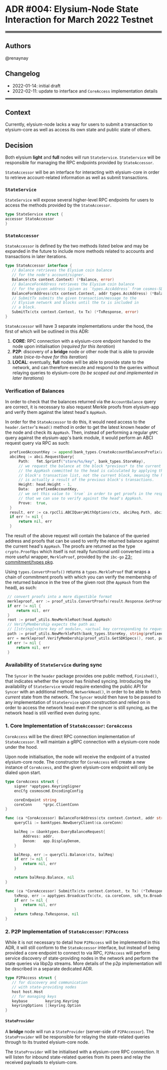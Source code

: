 # ADR #004: Elysium-Node State Interaction for March 2022 Testnet

<hr style="border:3px solid gray"> </hr>

## Authors

@renaynay

## Changelog

* 2022-01-14: initial draft
* 2022-02-11: update to interface and `CoreAccess` implementation details

<hr style="border:2px solid gray"> </hr>

## Context

Currently, elysium-node lacks a way for users to submit a transaction to elysium-core as well as access its own state
and public state of others.

## Decision

Both elysium **light** and **full** nodes will run `StateService`.
`StateService` will be responsible for managing the RPC endpoints provided by `StateAccessor`.

`StateAccessor` will be an interface for interacting with elysium-core in order to retrieve account-related information
as well as submit transactions.

### `StateService`

`StateService` will expose several higher-level RPC endpoints for users to access the methods provided by the
`StateAccessor`.

```go
type StateService struct {
accessor StateAccessor
}
```

### `StateAccessor`

`StateAccessor` is defined by the two methods listed below and may be expanded in the future to include more methods
related to accounts and transactions in later iterations.

```go
type StateAccessor interface {
   // Balance retrieves the Elysium coin balance
   // for the node's account/signer.
   Balance(ctx context.Context) (*Balance, error)
   // BalanceForAddress retrieves the Elysium coin balance
   // for the given address (given as `types.AccAddress` from cosmos-SDK).
   BalanceForAddress(ctx context.Context, addr types.AccAddress) (*Balance, error)
   // SubmitTx submits the given transaction/message to the
   // Elysium network and blocks until the tx is included in
   // a block.
   SubmitTx(ctx context.Context, tx Tx) (*TxResponse, error)
}
```

`StateAccessor` will have 3 separate implementations under the hood, the first of which will be outlined in this ADR:

1. **CORE**: RPC connection with a elysium-core endpoint handed to the node upon initialisation
   (*required for this iteration*)
2. **P2P**: discovery of a **bridge** node or other node that is able to provide state (*nice-to-have for this
   iteration*)
3. **LOCAL**: eventually, **full** nodes will be able to provide state to the network, and can therefore execute and
   respond to the queries without relaying queries to elysium-core (*to be scoped out and implemented in later
   iterations*)

### Verification of Balances

In order to check that the balances returned via the `AccountBalance` query are correct, it is necessary to also request
Merkle proofs from elysium-app and verify them against the latest head's `AppHash`.

In order for the `StateAccessor` to do this, it would need access to the `header.Getter`'s `Head()` method in order to get the latest known header of the node and check its `AppHash`.
Then, instead of performing a regular `gRPC` query against the elysium-app's bank module, it would perform an ABCI request query via RPC as such:

```go
  prefixedAccountKey := append(bank_types.CreateAccountBalancesPrefix(addr.Bytes()), []byte(app.BondDenom)...)
  abciReq := abci.RequestQuery{
      Path:   fmt.Sprintf("store/%s/key", bank_types.StoreKey),
      // we request the balance at the block *previous* to the current head as
      // the AppHash committed to the head is calculated by applying the previous
      // block's transaction list, not the current block, meaning the head's AppHash
      // is actually a result of the previous block's transactions.
      Height: head.Height - 1,
      Data:   prefixedAccountKey,
      // we set this value to `true` in order to get proofs in the response
      // that we can use to verify against the head's AppHash.
      Prove:  true,
  }
  result, err := ca.rpcCli.ABCIQueryWithOptions(ctx, abciReq.Path, abciReq.Data,  rpc_client.ABCIQueryOptions{})
  if err != nil {
      return nil, err
  }
```

The result of the above request will contain the balance of the queried address and proofs that can be used to verify
the returned balance against the current head's `AppHash`. The proofs are returned as the type `crypto.ProofOps` which
itself is not really functional until converted into a more useful wrapper, `MerkleProof`, provided by the `ibc-go`
[23-commitment/types pkg](https://github.com/cosmos/ibc-go/blob/main/modules/core/23-commitment/types/utils.go#L10).

Using `types.ConvertProofs()` returns a `types.MerkleProof` that wraps a chain of commitment proofs with which you can
verify the membership of the returned balance in the tree of the given root (the `AppHash` from the head), as such:

```go
 // convert proofs into a more digestible format
 merkleproof, err := proof_utils.ConvertProofs(result.Response.GetProofOps())
 if err != nil {
     return nil, err
 }
 root := proof_utils.NewMerkleRoot(head.AppHash)
 // VerifyMembership expects the path as:
 // []string{<store key of module>, <actual key corresponding to requested value>}
 path := proof_utils.NewMerklePath(bank_types.StoreKey, string(prefixedAccountKey))
 err = merkleproof.VerifyMembership(proof_utils.GetSDKSpecs(), root, path, result.Response.Value)
 if err != nil {
     return nil, err
 }
```

### Availability of `StateService` during sync

The `Syncer` in the `header`  package provides one public method, `Finished()`, that indicates whether the syncer has
finished syncing. Introducing the availability of `StateService` would require extending the public API for `Syncer`
with an additional method, `NetworkHead()`, in order to be able to fetch *current* state from the network. The `Syncer`
would then have to be passed to any implementation of `StateService` upon construction and relied on in order to access
the network head even if the syncer is still syncing, as the network head is still verified even during sync.

### 1. Core Implementation of `StateAccessor`: `CoreAccess`

`CoreAccess` will be the direct RPC connection implementation of `StateAccessor`. It will maintain a gRPC connection
with a elysium-core node under the hood.

Upon node initialisation, the node will receive the endpoint of a trusted elysium-core node. The constructor for
`CoreAccess` will create a new instance of `CoreAccess`, and the given elysium-core endpoint will only be dialed upon
start.

```go
type CoreAccess struct {
    signer *apptypes.KeyringSigner
    encCfg cosmoscmd.EncodingConfig

    coreEndpoint string
    coreConn     *grpc.ClientConn
}

func (ca *CoreAccessor) BalanceForAddress(ctx context.Context, addr string) (*Balance, error) {
    queryCli := banktypes.NewQueryClient(ca.coreConn)

    balReq := &banktypes.QueryBalanceRequest{
        Address: addr,
        Denom:   app.DisplayDenom,
    }

    balResp, err := queryCli.Balance(ctx, balReq)
    if err != nil {
        return nil, err
    }

    return balResp.Balance, nil
}

func (ca *CoreAccessor) SubmitTx(ctx context.Context, tx Tx) (*TxResponse, error) {
    txResp, err := apptypes.BroadcastTx(ctx, ca.coreConn, sdk_tx.BroadcastMode_BROADCAST_MODE_SYNC, tx)
    if err != nil {
        return nil, err
    }
    return txResp.TxResponse, nil
}

```

### 2. P2P Implementation of `StateAccessor`: `P2PAccess`

While it is not necessary to detail how `P2PAccess` will be implemented in this ADR, it will still conform to the
`StateAccessor` interface, but instead of being provided a core endpoint to connect to via RPC, `P2PAccess` will perform
service discovery of state-providing nodes in the network and perform the state queries via libp2p streams. More details
of the p2p implementation will be described in a separate dedicated ADR.

```go
type P2PAccess struct {
   // for discovery and communication
   // with state-providing nodes
   host host.Host
   // for managing keys
   keybase        keyring.Keyring
   keyringOptions []keyring.Option
}
```

#### `StateProvider`

A **bridge** node will run a `StateProvider` (server-side of `P2PAccessor`). The `StateProvider` will be responsible for
relaying the state-related queries through to its trusted elysium-core node.

The `StateProvider` will be initialised with a elysium-core RPC connection. It will listen for inbound state-related
queries from its peers and relay the received payloads to elysium-core.

